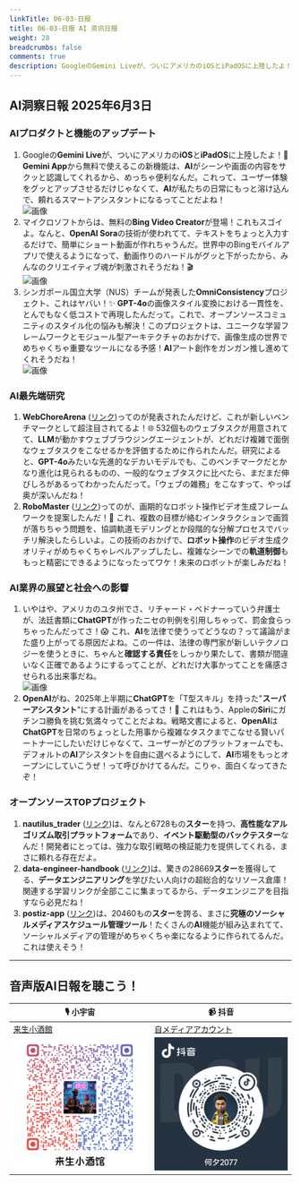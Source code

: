 ```yaml
---
linkTitle: 06-03-日报
title: 06-03-日报 AI 资讯日报
weight: 28
breadcrumbs: false
comments: true
description: GoogleのGemini Liveが、ついにアメリカのiOSとiPadOSに上陸したよ！🎉 Gemini Appから無料で使えるこの新機能は、AIがシーンや画面の内容をサクッと認識してくれるから、めっちゃ便利なんだ。これって、ユーザー体験をグッとアップさせるだけじゃなくて、AIが私たちの日常にもっと溶け込んで、.
---
```

## AI洞察日報 2025年6月3日

### **AIプロダクトと機能のアップデート**
1.  Googleの**Gemini Live**が、ついにアメリカの**iOS**と**iPadOS**に上陸したよ！🎉 **Gemini App**から無料で使えるこの新機能は、**AI**がシーンや画面の内容をサクッと認識してくれるから、めっちゃ便利なんだ。これって、ユーザー体験をグッとアップさせるだけじゃなくて、**AI**が私たちの日常にもっと溶け込んで、頼れるスマートアシスタントになるってことだよね！ <br/> ![画像](https://raw.githubusercontent.com/justlovemaki/imagehub/refs/heads/main/images/2025/07/news_01k0252s8be999agjfq25a7acm.avif) <br/>
2.  マイクロソフトからは、無料の**Bing Video Creator**が登場！これもスゴイよ。なんと、**OpenAI Sora**の技術が使われてて、テキストをちょっと入力するだけで、簡単にショート動画が作れちゃうんだ。世界中のBingモバイルアプリで使えるようになって、動画作りのハードルがグッと下がったから、みんなのクリエイティブ魂が刺激されそうだね！🎬 <br/> ![画像](https://raw.githubusercontent.com/justlovemaki/imagehub/refs/heads/main/images/2025/07/news_01k0252x55ftwa09w121qsp2ah.avif) <br/>
3.  シンガポール国立大学（NUS）チームが発表した**OmniConsistency**プロジェクト、これはヤバい！✨ **GPT-4o**の画像スタイル変換における一貫性を、とんでもなく低コストで再現したんだって。これで、オープンソースコミュニティのスタイル化の悩みも解決！このプロジェクトは、ユニークな学習フレームワークとモジュール型アーキテクチャのおかげで、画像生成の世界でめちゃくちゃ重要なツールになる予感！**AI**アート創作をガンガン推し進めてくれそうだね！ <br/> ![画像](https://raw.githubusercontent.com/justlovemaki/imagehub/refs/heads/main/images/2025/07/news_01k02530exf6z8aetf5nh1x7ym.avif) <br/>

### **AI最先端研究**
1.  **WebChoreArena** ([リンク](https://arxiv.org/abs/2506.01952))ってのが発表されたんだけど、これが新しいベンチマークとして超注目されてるよ！🌐 532個ものウェブタスクが用意されてて、**LLM**が動かすウェブブラウジングエージェントが、どれだけ複雑で面倒なウェブタスクをこなせるかを評価するために作られたんだ。研究によると、**GPT-4o**みたいな先進的なデカいモデルでも、このベンチマークだとかなり進化は見られるものの、一般的なウェブタスクに比べたら、まだまだ伸びしろがあるってわかったんだって。「ウェブの雑務」をこなすって、やっぱ奥が深いんだね！
2.  **RoboMaster** ([リンク](https://arxiv.org/abs/2506.01943))ってのが、画期的なロボット操作ビデオ生成フレームワークを提案したんだ！🤖 これ、複数の目標が絡むインタラクションで画質が落ちちゃう問題を、協調軌道モデリングとか段階的な分解プロセスでバッチリ解決したらしいよ。この技術のおかげで、**ロボット操作**のビデオ生成クオリティがめちゃくちゃレベルアップしたし、複雑なシーンでの**軌道制御**ももっと精密にできるようになったってワケ！未来のロボットが楽しみだね！

### **AI業界の展望と社会への影響**
1.  いやはや、アメリカのユタ州でさ、リチャード・ベドナーっていう弁護士が、法廷書類に**ChatGPT**が作ったニセの判例を引用しちゃって、罰金食らっちゃったんだってさ！😱 これ、**AI**を法律で使うってどうなの？って議論がまた盛り上がってる原因だよね。この一件は、法律の専門家が新しいテクノロジーを使うときに、ちゃんと**確認する責任**をしっかり果たして、書類が間違いなく正確であるようにするってことが、どれだけ大事かってことを痛感させられる出来事だね。 <br/> ![画像](https://raw.githubusercontent.com/justlovemaki/imagehub/refs/heads/main/images/2025/07/news_01k02533ccf0xtdttff39hbhtr.avif) <br/>
2.  **OpenAI**がね、2025年上半期に**ChatGPT**を「T型スキル」を持った"**スーパーアシスタント**"にする計画があるってさ！🍎 これはもう、Appleの**Siri**にガチンコ勝負を挑む気満々ってことだよね。戦略文書によると、**OpenAI**は**ChatGPT**を日常のちょっとした用事から複雑なタスクまでこなせる賢いパートナーにしたいだけじゃなくて、ユーザーがどのプラットフォームでも、デフォルトの**AI**アシスタントを自由に選べるようにして、**AI**市場をもっとオープンにしていこうぜ！って呼びかけてるんだ。こりゃ、面白くなってきたぞ！

### **オープンソースTOPプロジェクト**
1.  **nautilus_trader** ([リンク](https://github.com/nautechsystems/nautilus_trader))は、なんと6728もの**スター**を持つ、**高性能なアルゴリズム取引プラットフォーム**であり、**イベント駆動型のバックテスター**なんだ！開発者にとっては、強力な取引戦略の検証能力を提供してくれる、まさに頼れる存在だよ。
2.  **data-engineer-handbook** ([リンク](https://github.com/DataExpert-io/data-engineer-handbook))は、驚きの28669**スター**を獲得してる、**データエンジニアリング**を学びたい人向けの超総合的なリソース倉庫！関連する学習リンクが全部ここに集まってるから、データエンジニアを目指すなら必見だね！
3.  **postiz-app** ([リンク](https://github.com/gitroomhq/postiz-app))は、20460もの**スター**を誇る、まさに**究極のソーシャルメディアスケジュール管理ツール**！たくさんの**AI**機能が組み込まれてて、ソーシャルメディアの管理がめちゃくちゃ楽になるように作られてるんだ。これは使えそう！

---

## **音声版AI日報を聴こう！**

| 🎙️ **小宇宙** | 📹 **抖音** |
| --- | --- |
| [来生小酒館](https://www.xiaoyuzhoufm.com/podcast/683c62b7c1ca9cf575a5030e)  |   [自メディアアカウント](https://www.douyin.com/user/MS4wLjABAAAAwpwqPQlu38sO38VyWgw9ZjDEnN4bMR5j8x111UxpseHR9DpB6-CveI5KRXOWuFwG)|
| ![小酒館](https://raw.githubusercontent.com/justlovemaki/imagehub/refs/heads/main/logo/f959f7984e9163fc50d3941d79a7f262.md.png) | ![情報ステーション](https://raw.githubusercontent.com/justlovemaki/imagehub/refs/heads/main/logo/7fc30805eeb831e1e2baa3a240683ca3.md.png) |
